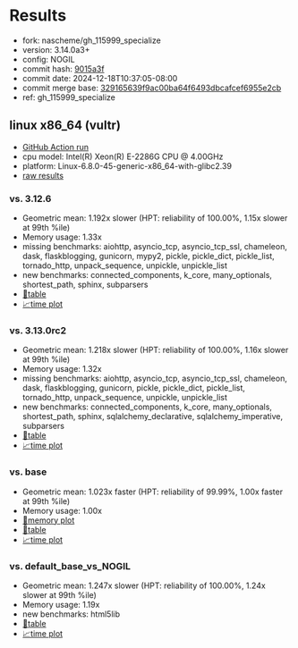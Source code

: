 # Results

- fork: nascheme/gh_115999_specialize
- version: 3.14.0a3+
- config: NOGIL
- commit hash: [9015a3f](https://github.com/nascheme/cpython/commit/9015a3f)
- commit date: 2024-12-18T10:37:05-08:00
- commit merge base: [329165639f9ac00ba64f6493dbcafcef6955e2cb](https://github.com/python/cpython/commit/329165639f9ac00ba64f6493dbcafcef6955e2cb)
- ref: gh_115999_specialize

## linux x86_64 (vultr)

- [GitHub Action run](https://github.com/facebookexperimental/free-threading-benchmarking/actions/runs/12399719461)
- cpu model: Intel(R) Xeon(R) E-2286G CPU @ 4.00GHz
- platform: Linux-6.8.0-45-generic-x86_64-with-glibc2.39
- [raw results](bm-20241218-vultr-x86_64-nascheme-gh_115999_specialize-3.14.0a3%2B-9015a3f.json)

### vs. 3.12.6

- Geometric mean: 1.192x slower (HPT: reliability of 100.00%, 1.15x slower at 99th %ile)
- Memory usage: 1.33x
- missing benchmarks: aiohttp, asyncio_tcp, asyncio_tcp_ssl, chameleon, dask, flaskblogging, gunicorn, mypy2, pickle, pickle_dict, pickle_list, tornado_http, unpack_sequence, unpickle, unpickle_list
- new benchmarks: connected_components, k_core, many_optionals, shortest_path, sphinx, subparsers
- [📄table](bm-20241218-vultr-x86_64-nascheme-gh_115999_specialize-3.14.0a3%2B-9015a3f-vs-3.12.6.md)
- [📈time plot](bm-20241218-vultr-x86_64-nascheme-gh_115999_specialize-3.14.0a3%2B-9015a3f-vs-3.12.6.svg)

### vs. 3.13.0rc2

- Geometric mean: 1.218x slower (HPT: reliability of 100.00%, 1.16x slower at 99th %ile)
- Memory usage: 1.32x
- missing benchmarks: aiohttp, asyncio_tcp, asyncio_tcp_ssl, chameleon, dask, flaskblogging, gunicorn, pickle, pickle_dict, pickle_list, tornado_http, unpack_sequence, unpickle, unpickle_list
- new benchmarks: connected_components, k_core, many_optionals, shortest_path, sphinx, sqlalchemy_declarative, sqlalchemy_imperative, subparsers
- [📄table](bm-20241218-vultr-x86_64-nascheme-gh_115999_specialize-3.14.0a3%2B-9015a3f-vs-3.13.0rc2.md)
- [📈time plot](bm-20241218-vultr-x86_64-nascheme-gh_115999_specialize-3.14.0a3%2B-9015a3f-vs-3.13.0rc2.svg)

### vs. base

- Geometric mean: 1.023x faster (HPT: reliability of 99.99%, 1.00x faster at 99th %ile)
- Memory usage: 1.00x
- [🧠memory plot](bm-20241218-vultr-x86_64-nascheme-gh_115999_specialize-3.14.0a3%2B-9015a3f-vs-base-mem.svg)
- [📄table](bm-20241218-vultr-x86_64-nascheme-gh_115999_specialize-3.14.0a3%2B-9015a3f-vs-base.md)
- [📈time plot](bm-20241218-vultr-x86_64-nascheme-gh_115999_specialize-3.14.0a3%2B-9015a3f-vs-base.svg)

### vs. default_base_vs_NOGIL

- Geometric mean: 1.247x slower (HPT: reliability of 100.00%, 1.24x slower at 99th %ile)
- Memory usage: 1.19x
- new benchmarks: html5lib
- [📄table](bm-20241218-vultr-x86_64-nascheme-gh_115999_specialize-3.14.0a3%2B-9015a3f-vs-default_base_vs_NOGIL.md)
- [📈time plot](bm-20241218-vultr-x86_64-nascheme-gh_115999_specialize-3.14.0a3%2B-9015a3f-vs-default_base_vs_NOGIL.svg)

